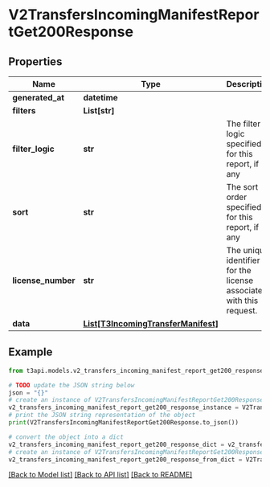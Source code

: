 # V2TransfersIncomingManifestReportGet200Response


## Properties

Name | Type | Description | Notes
------------ | ------------- | ------------- | -------------
**generated_at** | **datetime** |  | [optional] 
**filters** | **List[str]** |  | [optional] 
**filter_logic** | **str** | The filter logic specified for this report, if any | [optional] 
**sort** | **str** | The sort order specified for this report, if any | [optional] 
**license_number** | **str** | The unique identifier for the license associated with this request. | [optional] 
**data** | [**List[T3IncomingTransferManifest]**](T3IncomingTransferManifest.md) |  | [optional] 

## Example

```python
from t3api.models.v2_transfers_incoming_manifest_report_get200_response import V2TransfersIncomingManifestReportGet200Response

# TODO update the JSON string below
json = "{}"
# create an instance of V2TransfersIncomingManifestReportGet200Response from a JSON string
v2_transfers_incoming_manifest_report_get200_response_instance = V2TransfersIncomingManifestReportGet200Response.from_json(json)
# print the JSON string representation of the object
print(V2TransfersIncomingManifestReportGet200Response.to_json())

# convert the object into a dict
v2_transfers_incoming_manifest_report_get200_response_dict = v2_transfers_incoming_manifest_report_get200_response_instance.to_dict()
# create an instance of V2TransfersIncomingManifestReportGet200Response from a dict
v2_transfers_incoming_manifest_report_get200_response_from_dict = V2TransfersIncomingManifestReportGet200Response.from_dict(v2_transfers_incoming_manifest_report_get200_response_dict)
```
[[Back to Model list]](../README.md#documentation-for-models) [[Back to API list]](../README.md#documentation-for-api-endpoints) [[Back to README]](../README.md)


